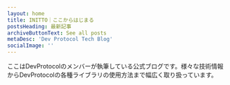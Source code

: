 ```yaml
---
layout: home
title: INITTO｜ここからはじまる
postsHeading: 最新記事
archiveButtonText: See all posts
metaDesc: 'Dev Protocol Tech Blog'
socialImage: ''
---
```


ここはDevProtocolのメンバーが執筆している公式ブログです。様々な技術情報からDevProtocolの各種ライブラリの使用方法まで幅広く取り扱っています。
